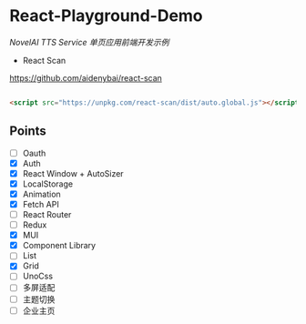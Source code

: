 # React-Playground-Demo

*NovelAI TTS Service 单页应用前端开发示例*

- React Scan

https://github.com/aidenybai/react-scan

```html

<script src="https://unpkg.com/react-scan/dist/auto.global.js"></script>
```

## Points

- [ ] Oauth
- [x] Auth
- [x] React Window + AutoSizer
- [x] LocalStorage
- [x] Animation
- [x] Fetch API
- [ ] React Router
- [ ] Redux
- [x] MUI
- [x] Component Library
- [ ] List
- [x] Grid
- [ ] UnoCss
- [ ] 多屏适配
- [ ] 主题切换
- [ ] 企业主页
